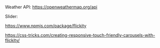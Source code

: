 Weather API:
https://openweathermap.org/api



Slider:

https://www.npmjs.com/package/flickity

https://css-tricks.com/creating-responsive-touch-friendly-carousels-with-flickity/
